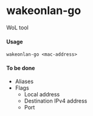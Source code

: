 # wakeonlan-go
WoL tool

#### Usage 
```wakeonlan-go <mac-address>```

#### To be done
* Aliases 
* Flags
  * Local address
  * Destination IPv4 address
  * Port